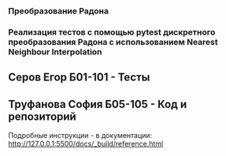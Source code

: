 ### Преобразование Радона

### Реализация тестов с помощью pytest дискретного преобразования Радона с использованием Nearest Neighbour Interpolation

## Серов Егор Б01-101 - Тесты

## Труфанова София Б05-105 - Код и репозиторий


Подробные инструкции - в документации: http://127.0.0.1:5500/docs/_build/reference.html
